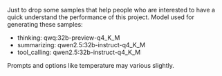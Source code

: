 Just to drop some samples that help people who are interested to have a quick understand the performance of this project.
Model used for generating these samples:
- thinking: qwq:32b-preview-q4_K_M
- summarizing: qwen2.5:32b-instruct-q4_K_M
- tool_calling: qwen2.5:32b-instruct-q4_K_M

Prompts and options like temperature may various slightly.
